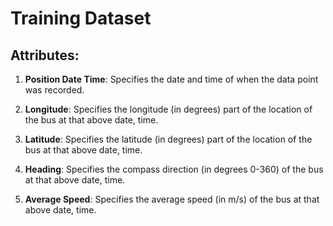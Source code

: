 # Training Dataset

## Attributes:

1. <b>Position Date Time</b>: Specifies the date and time of when the data point was recorded.

2. <b>Longitude</b>: Specifies the longitude (in degrees) part of the location of the bus at that above date, time.

3. <b>Latitude</b>: Specifies the latitude (in degrees) part of the location of the bus at that above date, time.

4. <b>Heading</b>: Specifies the compass direction (in degrees 0-360) of the bus at that above date, time.

5. <b>Average Speed</b>: Specifies the average speed (in m/s) of the bus at that above date, time.